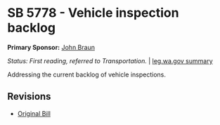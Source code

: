 # SB 5778 - Vehicle inspection backlog
**Primary Sponsor:** [John Braun](/person/leg/john.braun.md)

*Status: First reading, referred to Transportation.* | [leg.wa.gov summary](https://app.leg.wa.gov/billsummary?BillNumber=5778&Year=2021)

Addressing the current backlog of vehicle inspections.

## Revisions
* [Original Bill](1/)